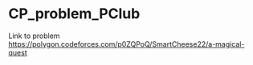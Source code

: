 # CP_problem_PClub
Link to problem 
https://polygon.codeforces.com/p0ZQPoQ/SmartCheese22/a-magical-quest
